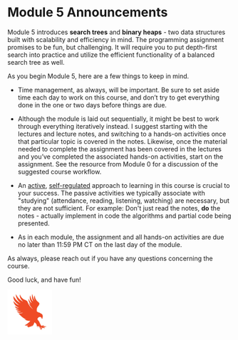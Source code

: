 # Module 5 Announcements

Module 5 introduces **search trees** and **binary heaps** - two data structures
built with scalability and efficiency in mind. The programming assignment
promises to be fun, but challenging. It will require you to put depth-first
search into practice and utilize the efficient functionality of a balanced
search tree as well.

As you begin Module 5, here are a few things to keep in mind.

- Time management, as always, will be important. Be sure to set aside time each
  day to work on this course, and don’t try to get everything done in the one or
  two days before things are due.

- Although the module is laid out sequentially, it might be best to work through
  everything iteratively instead. I suggest starting with the lectures and
  lecture notes, and switching to a hands-on activities once that particular
  topic is covered in the notes. Likewise, once the material needed to complete
  the assignment has been covered in the lectures and you’ve completed the
  associated hands-on activities, start on the assignment. See the resource from
  Module 0 for a discussion of the suggested course workflow.

- An [active](https://en.wikipedia.org/wiki/Active_learning),
  [self-regulated](https://en.wikipedia.org/wiki/Self-regulated_learning)
  approach to learning in this course is crucial to your success. The passive
  activities we typically associate with "studying" (attendance, reading,
  listening, watching) are necessary, but they are not sufficient. For example:
  Don't just read the notes, **do** the notes - actually implement in code the
  algorithms and partial code being presented. 

- As in each module, the assignment and all hands-on activities are due no later
  than 11:59 PM CT on the last day of the module.

As always, please reach out if you have any questions concerning the course.

Good luck, and have fun!

<img src="../../img/eagle.jpg" width="100">

